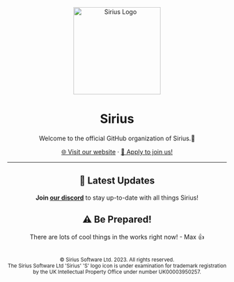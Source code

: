 <div align="center">
  <img src="https://sirius.menu/assets/images/svg/logo.svg" alt="Sirius Logo" width="200"/>

  <h1>Sirius</h1>

  <p>Welcome to the official GitHub organization of Sirius.🌌</p>

  <a href="https://sirius.menu">🌐 Visit our website</a> · 
  <a href="https://apply.sirius.menu/">🚀 Apply to join us!</a>

  <hr>
  
  ## 🌠 Latest Updates
  **Join [our discord](https://discord.gg/sirius)** to stay up-to-date with all things Sirius!

  ## ⚠️ Be Prepared!
  There are lots of cool things in the works right now! - Max 👍

  <br>
  <sub>© Sirius Software Ltd. 2023. All rights reserved.</sub><br>
  <sub>The Sirius Software Ltd 'Sirius' 'S' logo icon is under examination for trademark registration by the UK Intellectual Property Office under number UK00003950257.</sub>
</div>
